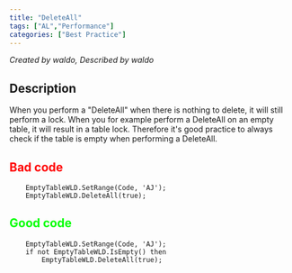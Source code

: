```yaml
---
title: "DeleteAll"
tags: ["AL","Performance"]
categories: ["Best Practice"]
---
```


_Created by waldo, Described by waldo_

## Description

When you perform a "DeleteAll" when there is nothing to delete, it will still perform a lock.  When you for example perform a DeleteAll on an empty table, it will result in a table lock.
Therefore it's good practice to always check if the table is empty when performing a DeleteAll.

## <span style="color:red">Bad code</span>

```al
    EmptyTableWLD.SetRange(Code, 'AJ');
    EmptyTableWLD.DeleteAll(true);
```

## <span style="color:lime">Good code</span>

```al
    EmptyTableWLD.SetRange(Code, 'AJ');
    if not EmptyTableWLD.IsEmpty() then
        EmptyTableWLD.DeleteAll(true);
```
